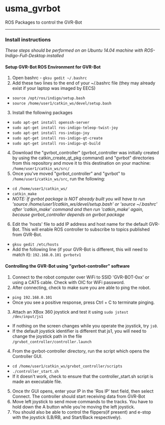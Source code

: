 # usma_gvrbot
ROS Packages to control the GVR-Bot
***************************************************************************
### Install instructions
*These steps should be performed on an Ubuntu 14.04 machine with ROS-Indigo-Full-Desktop installed*
#### Setup GVR-Bot ROS Environment for GVR-Bot
1. Open bashrc - `gksu gedit ~/.bashrc`
2. Add these two lines to the end of your ~/.bashrc file (they may already exist if your laptop was imaged by EECS)
- `source /opt/ros/indigo/setup.bash`
- `source /home/user1/catkin_ws/devel/setup.bash`
3. Install the following packages
- `sudo apt-get install openssh-server`
- `sudo apt-get install ros-indigo-teleop-twist-joy`
- `sudo apt-get install ros-indigo-joy`
- `sudo apt-get install ros-indigo-qt-create`
- `sudo apt-get install ros-indigo-qt-build`
4. Download the "gvrbot_controller" (gvrbot_controller was initially created by using the catkin_create_qt_pkg command) and "gvrbot" directories from this repository and move it to this destination on your machine: `/home/user1/catkin_ws/src/`
5. Once you've moved "gvrbot_controller" and "gvrbot" to `/home/user1/catkin_ws/src`, run the following:
- `cd /home/user1/catkin_ws/ `
- `catkin_make`
- *NOTE: If gvrbot package is NOT already built you will have to run 'source /home/user1/catkin_ws/devel/setup.bash' or 'source ~/.bashrc' after 'catkin_make' command and then run 'catkin_make' again, because gvrbot_controller depends on gvrbot package*
6. Edit the 'hosts' file to add IP address and host name for the default GVR-Bot. This will enable ROS controller to subscribe to topics published from GVR-Bot.
- `gksu gedit /etc/hosts`    
- Add the following line (if your GVR-Bot is different, this will need to match it): `192.168.0.101 gvrbotv1`

#### Controlling the GVR-Bot using "gvrbot-controller" software
1. Connect to the robot computer over WiFi to SSID 'GVR-BOT-0xx' or using a CAT5 cable. Check with OIC for WiFi password.
2. After connecting, check to make sure you are able to ping the robot. 
- `ping 192.168.0.101`
- Once you see a positive response, press Ctrl + C to terminate pinging.
3. Attach an XBox 360 joystick and test it using `sudo jstest /dev/input/js1`
- If nothing on the screen changes while you operate the joystick, try `js0`. 
- If the default joystick identifier is different that js1, you will need to change the joystick path in the file `/grvbot_controller/controller.launch`
4. From the gvrbot-controller directory, run the script which opens the Controller GUI.
- `cd /home/user1/catkin_ws/grvbot_controller/scripts`
- `./controller_start.sh`
- If it doesn't work, check to ensure that the controller_start.sh script is made an executable file. 
5. Once thr GUI opens, enter your IP in the 'Ros IP' text field, then select Connect. The controller should start receiving data from GVR-Bot
6. Move left joystick to send move commands to the tracks. You have to hold down the A button while you're moving the left joystick.
7. You should also be able to control the flippers(if present) and e-stop with the joystick (LB/RB, and Start/Back respectively).

